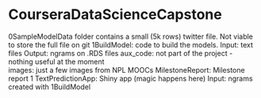 # CourseraDataScienceCapstone

0SampleModelData folder contains a small (5k rows) twitter file. Not viable to store the full file on git
1BuildModel: code to build the models.
			 Input: text files
			 Output: ngrams on .RDS files
aux_code: not part of the project - nothing useful at the moment	
images: just a few images from NPL MOOCs
MilestoneReport: Milestone report 1
TextPredictionApp: Shiny app (magic happens here)
			Input: ngrams created with 1BuildModel
